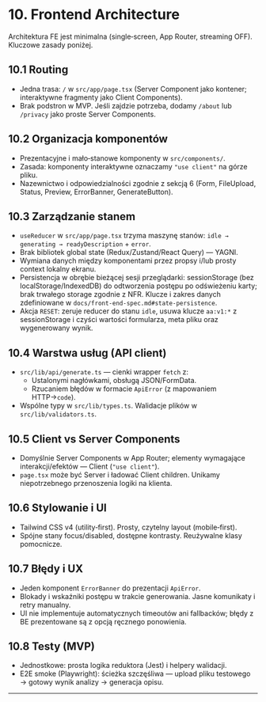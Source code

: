 # 10. Frontend Architecture

Architektura FE jest minimalna (single‑screen, App Router, streaming OFF). Kluczowe zasady poniżej.

## 10.1 Routing

- Jedna trasa: `/` w `src/app/page.tsx` (Server Component jako kontener; interaktywne fragmenty jako Client Components).
- Brak podstron w MVP. Jeśli zajdzie potrzeba, dodamy `/about` lub `/privacy` jako proste Server Components.

## 10.2 Organizacja komponentów

- Prezentacyjne i mało‑stanowe komponenty w `src/components/`.
- Zasada: komponenty interaktywne oznaczamy `"use client"` na górze pliku.
- Nazewnictwo i odpowiedzialności zgodnie z sekcją 6 (Form, FileUpload, Status, Preview, ErrorBanner, GenerateButton).

## 10.3 Zarządzanie stanem

- `useReducer` w `src/app/page.tsx` trzyma maszynę stanów: `idle → generating → readyDescription` + `error`.
- Brak bibliotek global state (Redux/Zustand/React Query) — YAGNI.
- Wymiana danych między komponentami przez propsy i/lub prosty context lokalny ekranu.
- Persistencja w obrębie bieżącej sesji przeglądarki: sessionStorage (bez localStorage/IndexedDB) do odtworzenia postępu po odświeżeniu karty; brak trwałego storage zgodnie z NFR. Klucze i zakres danych zdefiniowane w `docs/front-end-spec.md#state-persistence`.
- Akcja `RESET`: zeruje reducer do stanu `idle`, usuwa klucze `aa:v1:*` z sessionStorage i czyści wartości formularza, meta pliku oraz wygenerowany wynik.

## 10.4 Warstwa usług (API client)

- `src/lib/api/generate.ts` — cienki wrapper `fetch` z:
  - Ustalonymi nagłówkami, obsługą JSON/FormData.
  - Rzucaniem błędów w formacie `ApiError` (z mapowaniem HTTP→`code`).
- Wspólne typy w `src/lib/types.ts`. Walidacje plików w `src/lib/validators.ts`.

## 10.5 Client vs Server Components

- Domyślnie Server Components w App Router; elementy wymagające interakcji/efektów — Client (`"use client"`).
- `page.tsx` może być Server i ładować Client children. Unikamy niepotrzebnego przenoszenia logiki na klienta.

## 10.6 Stylowanie i UI

- Tailwind CSS v4 (utility‑first). Prosty, czytelny layout (mobile‑first).
- Spójne stany focus/disabled, dostępne kontrasty. Reużywalne klasy pomocnicze.

## 10.7 Błędy i UX

- Jeden komponent `ErrorBanner` do prezentacji `ApiError`.
- Blokady i wskaźniki postępu w trakcie generowania. Jasne komunikaty i retry manualny.
- UI nie implementuje automatycznych timeoutów ani fallbacków; błędy z BE prezentowane są z opcją ręcznego ponowienia.

## 10.8 Testy (MVP)

- Jednostkowe: prosta logika reduktora (Jest) i helpery walidacji.
- E2E smoke (Playwright): ścieżka szczęśliwa — upload pliku testowego → gotowy wynik analizy → generacja opisu.

---
